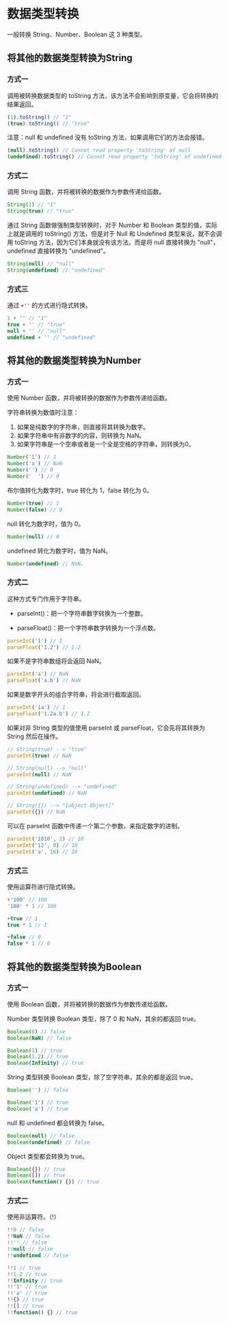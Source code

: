 # 数据类型转换

一般转换 String、Number、Boolean 这 3 种类型。

## 将其他的数据类型转换为String

### 方式一

调用被转换数据类型的 toString 方法，该方法不会影响到原变量，它会将转换的结果返回。

```js
(1).toString() // "1"
(true).toString() // "true"
```

注意：null 和 undefined 没有 toString 方法，如果调用它们的方法会报错。
```js
(null).toString() // Cannot read property 'toString' of null
(undefined).toString() // Cannot read property 'toString' of undefined
```

### 方式二

调用 String 函数，并将被转换的数据作为参数传递给函数。

```js
String(1) // "1"
String(true) // "true"
```

通过 String 函数做强制类型转换时，对于 Number 和 Boolean 类型的值，实际上就是调用的 toString() 方法，但是对于 Null 和 Undefined 类型来说，就不会调用 toString 方法，因为它们本身就没有该方法。而是将 null 直接转换为 "null"，undefined 直接转换为 "undefined"。

```js
String(null) // "null"
String(undefined) // "undefined"
```

### 方式三

通过 `+''` 的方式进行隐式转换。

```js
1 + '' // "1"
true + '' // "true"
null + '' // "null"
undefined + '' // "undefined"
```

## 将其他的数据类型转换为Number

### 方式一

使用 Number 函数，并将被转换的数据作为参数传递给函数。

字符串转换为数值时注意：

1. 如果是纯数字的字符串，则直接将其转换为数字。
2. 如果字符串中有非数字的内容，则转换为 NaN。
3. 如果字符串是一个空串或者是一个全是空格的字符串，则转换为0。

```js
Number('1') // 1
Number('a') // NaN
Number('') // 0
Number('  ') // 0
```

布尔值转化为数字时，true 转化为 1，false 转化为 0。

```js
Number(true) // 1
Number(false) // 0
```

null 转化为数字时，值为 0。

```js
Number(null) // 0
```

undefined 转化为数字时，值为 NaN。

```js
Number(undefined) // NaN。
```

### 方式二

这种方式专门作用于字符串。

- parseInt()：把一个字符串数字转换为一个整数。

- parseFloat()：把一个字符串数字转换为一个浮点数。

```js
parseInt('1') // 1
parseFloat('1.2') // 1.2
```

如果不是字符串数组将会返回 NaN。

```js
parseInt('a') // NaN
parseFloat('a.b') // NaN
```

如果是数字开头的组合字符串，将会进行截取返回。

```js
parseInt('1a') // 1
parseFloat('1.2a.b') // 1.2
```

如果对非 String 类型的值使用 parseInt 或 parseFloat，它会先将其转换为 String 然后在操作。

```js
// String(true) --> "true"
parseInt(true) // NaN

// String(null) --> "null"
parseInt(null) // NaN

// String(undefined) --> "undefined"
parseInt(undefined) // NaN

// String({}) --> "[object Object]"
parseInt({}) // NaN
```

可以在 parseInt 函数中传递一个第二个参数，来指定数字的进制。

```js
parseInt('1010', 2) // 10
parseInt('12', 8) // 10
parseInt('a', 16) // 10
```

### 方式三

使用运算符进行隐式转换。

```js
+'100' // 100
'100' * 1 // 100

+true // 1
true * 1 // 1

+false // 0
false * 1 // 0
```

## 将其他的数据类型转换为Boolean

### 方式一

使用 Boolean 函数，并将被转换的数据作为参数传递给函数。

Number 类型转换 Boolean 类型，除了 0 和 NaN，其余的都返回 true。

```js
Boolean(0) // false
Boolean(NaN) // false

Boolean(1) // true
Boolean(1.2) // true
Boolean(Infinity) // true
```

String 类型转换 Boolean 类型，除了空字符串，其余的都是返回 true。

```js
Boolean('') // false

Boolean('1') // true
Boolean('a') // true
```

null 和 undefined 都会转换为 false。

```js
Boolean(null) // false
Boolean(undefined) // false
```

Object 类型都会转换为 true。

```js
Boolean({}) // true
Boolean([]) // true
Boolean(function() {}) // true
```

### 方式二

使用非运算符。（!）

```js
!!0 // false
!!NaN // false
!!'' // false
!!null // false
!!undefined // false

!!1 // true
!!1.2 // true
!!Infinity // true
!!'1' // true
!!'a' // true
!!{} // true
!![] // true
!!function() {} // true
```
